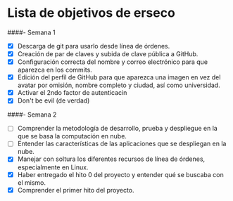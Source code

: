 Lista de objetivos de erseco
============================

####- Semana 1

 - [x] Descarga de git para usarlo desde línea de órdenes.
 - [x] Creación de par de claves y subida de clave pública a GitHub.
 - [x] Configuración correcta del nombre y correo electrónico para que aparezca en los commits.
 - [x] Edición del perfil de GitHub para que aparezca una imagen en vez del avatar por omisión, nombre completo y ciudad, así  como universidad.
 - [x] Activar el 2ndo factor de autenticacin
 - [x] Don't be evil (de verdad)

####- Semana 2

 - [ ] Comprender la metodología de desarrollo, prueba y despliegue en la que se basa la computación en nube.
 - [ ] Entender las características de las aplicaciones que se despliegan en la nube.
 - [x] Manejar con soltura los diferentes recursos de línea de órdenes, especialmente en Linux.
 - [x] Haber entregado el hito 0 del proyecto y entender qué se buscaba con el mismo.
 - [x] Comprender el primer hito del proyecto.

